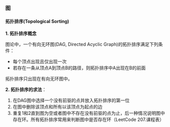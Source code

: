 ### **图**

#### **拓扑排序(Topological Sorting)**

**1. 拓扑排序概念**

图论中，一个有向无环图(DAG, Directed Acyclic Graph)的拓扑排序满足下列条件：

* 每个顶点出现且仅出现一次
* 若存在一条从顶点A到顶点B的路径，则拓扑排序中A出现在B的前面

拓扑排序只出现在有向无环图中。

**2. 拓扑排序的求法**：

1. 在DAG图中选择一个没有前驱的点并放入拓扑排序的第一位
2. 在图中删除该顶点和所有以该顶点为起点的边
3. 重复1和2直到图为空或者图中不存在没有前驱的点为止，后一种情况说明图中存在环。所有拓扑排序常用来判断图中是否存在环（LeetCode 207.课程表）